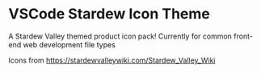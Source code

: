 # VSCode Stardew Icon Theme

A Stardew Valley themed product icon pack!
Currently for common front-end web development file types

Icons from https://stardewvalleywiki.com/Stardew_Valley_Wiki
